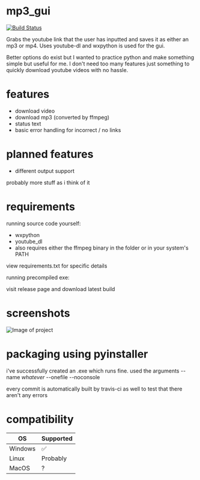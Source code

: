 # mp3_gui
[![Build Status](https://travis-ci.com/jwbn/mp3_gui.svg?branch=master)](https://travis-ci.com/jwbn/mp3_gui)

Grabs the youtube link that the user has inputted and saves it as either an mp3 or mp4. Uses youtube-dl and wxpython is used for the gui.

Better options do exist but I wanted to practice python and make something simple but useful for me. I don't need too many features just something to quickly download youtube videos with no hassle.


# features
* download video
* download mp3 (converted by ffmpeg)
* status text
* basic error handling for incorrect / no links

# planned features
* different output support

probably more stuff as i think of it



# requirements
running source code yourself:
* wxpython
* youtube_dl
* also requires either the ffmpeg binary in the folder or in your system's PATH

view requirements.txt for specific details

running precompiled exe:

visit release page and download latest build


# screenshots
![Image of project](https://i.imgur.com/5GPHZnz.png)


# packaging using pyinstaller
i've successfully created an .exe which runs fine. used the arguments --name *whatever* --onefile --noconsole

every commit is automatically built by travis-ci as well to test that there aren't any errors

# compatibility

| OS | Supported          |
| ------- | ------------------ |
| Windows   | :white_check_mark: |
| Linux  | Probably                |
| MacOS   | ? |


